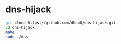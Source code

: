 # dns-hijack

```sh
git clone https://github.com/dhap0/dns-hijack.git
cd dns-hijack
make
sudo ./dns

```
